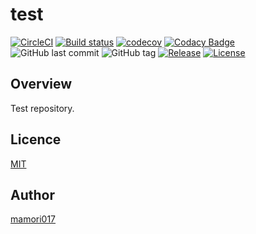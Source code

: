 # test

[![CircleCI](https://circleci.com/gh/mamori017/test.svg?style=svg)](https://circleci.com/gh/mamori017/test)
[![Build status](https://ci.appveyor.com/api/projects/status/ov1u43ua1bnuijpq?svg=true)](https://ci.appveyor.com/project/mamori017/test)
[![codecov](https://codecov.io/gh/mamori017/test/branch/master/graph/badge.svg)](https://codecov.io/gh/mamori017/test)
[![Codacy Badge](https://api.codacy.com/project/badge/Grade/cc5ca28f431345c6b8243f973a870baf)](https://www.codacy.com/app/mamori017/test?utm_source=github.com&amp;utm_medium=referral&amp;utm_content=mamori017/test&amp;utm_campaign=Badge_Grade)
![GitHub last commit](https://img.shields.io/github/last-commit/mamori017/test.svg)
![GitHub tag](https://img.shields.io/github/tag/mamori017/test.svg)
[![Release](https://img.shields.io/github/release/mamori017/test.svg)](https://github.com/mamori017/test/releases/latest)
[![License](https://img.shields.io/github/license/mamori017/test.svg)](https://github.com/mamori017/test/blob/master/LICENSE)

## Overview

Test repository.

## Licence

[MIT](https://github.com/mamori017/test/blob/master/LICENSE)

## Author

[mamori017](https://github.com/mamori017)
